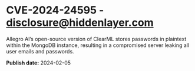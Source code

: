 # CVE-2024-24595 - disclosure@hiddenlayer.com

Allegro AI’s open-source version of ClearML stores passwords in plaintext within the MongoDB instance, resulting in a compromised server leaking all user emails and passwords.


**Publish date:** 2024-02-05
